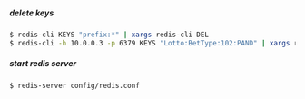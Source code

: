 ##### delete keys
```sh
$ redis-cli KEYS "prefix:*" | xargs redis-cli DEL
$ redis-cli -h 10.0.0.3 -p 6379 KEYS "Lotto:BetType:102:PAND" | xargs redis-cli -h 10.0.0.3 -p 6379 DEL
```

##### start redis server
```
$ redis-server config/redis.conf
```